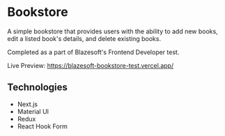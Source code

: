 # Bookstore
A simple bookstore that provides users with the ability to add new books, edit a listed book's details, and delete existing books.

Completed as a part of Blazesoft's Frontend Developer test.

Live Preview: https://blazesoft-bookstore-test.vercel.app/

## Technologies
- Next.js
- Material UI
- Redux
- React Hook Form